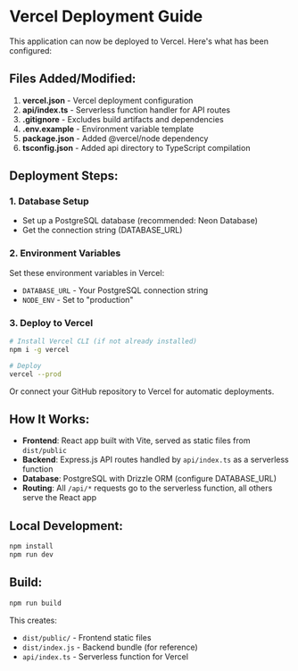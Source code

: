 # Vercel Deployment Guide

This application can now be deployed to Vercel. Here's what has been configured:

## Files Added/Modified:

1. **vercel.json** - Vercel deployment configuration
2. **api/index.ts** - Serverless function handler for API routes
3. **.gitignore** - Excludes build artifacts and dependencies
4. **.env.example** - Environment variable template
5. **package.json** - Added @vercel/node dependency
6. **tsconfig.json** - Added api directory to TypeScript compilation

## Deployment Steps:

### 1. Database Setup
- Set up a PostgreSQL database (recommended: Neon Database)
- Get the connection string (DATABASE_URL)

### 2. Environment Variables
Set these environment variables in Vercel:
- `DATABASE_URL` - Your PostgreSQL connection string
- `NODE_ENV` - Set to "production"

### 3. Deploy to Vercel
```bash
# Install Vercel CLI (if not already installed)
npm i -g vercel

# Deploy
vercel --prod
```

Or connect your GitHub repository to Vercel for automatic deployments.

## How It Works:

- **Frontend**: React app built with Vite, served as static files from `dist/public`
- **Backend**: Express.js API routes handled by `api/index.ts` as a serverless function
- **Database**: PostgreSQL with Drizzle ORM (configure DATABASE_URL)
- **Routing**: All `/api/*` requests go to the serverless function, all others serve the React app

## Local Development:

```bash
npm install
npm run dev
```

## Build:

```bash
npm run build
```

This creates:
- `dist/public/` - Frontend static files
- `dist/index.js` - Backend bundle (for reference)
- `api/index.ts` - Serverless function for Vercel